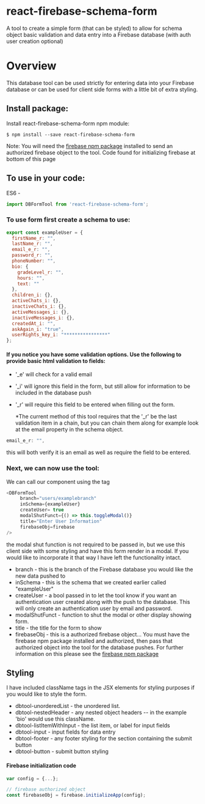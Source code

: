 # react-firebase-schema-form
A tool to create a simple form (that can be styled) to allow for schema object basic validation and data entry into a Firebase database (with auth user creation optional)


# Overview

This database tool can be used strictly for entering data into your Firebase database or can be used for client side forms with a little bit of extra styling.

## Install package:

Install react-firebase-schema-form npm module:

```
$ npm install --save react-firebase-schema-form
```
Note: You will need the [firebase npm package](https://www.npmjs.com/package/firebase) installed to send an authorized firebase object to the tool. Code found for initializing firebase at bottom of this page

## To use in your code:

ES6 -
```javascript
import DBFormTool from 'react-firebase-schema-form';
```

### To use form first create a schema to use:

```javascript
export const exampleUser = {
  firstName_r: "",
  lastName_r: "",
  email_e_r: "",
  password_r: "",
  phoneNumber: "",
  bio: {
    gradeLevel_r: "",
    hours: "",
    text: ""
  },
  children_i: {},
  activeChats_i: {},
  inactiveChats_i: {},
  activeMessages_i: {},
  inactiveMessages_i: {},
  createdAt_i: "",
  askAgain_i: "true",
  userRights_key_i: "****************"
};
```

#### If you notice you have some validation options. Use the following to provide basic html validation to fields:

* '_e' will check for a valid email
* '_i' will ignore this field in the form, but still allow for information to be included in the database push
* '_r' will require this field to be entered when filling out the form. 

  *The current method of this tool requires that the '_r' be the last validation item in a chain, but you can chain them along for example look at the email property in the schema object.

```javascript
email_e_r: "",
```

this will both verify it is an email as well as require the field to be entered.

### Next, we can now use the tool:

We can call our component using the tag

```javascript
<DBFormTool
     branch="users/examplebranch"
     inSchema={exampleUser}
     createUser= true
     modalShutFunct={() => this.toggleModal()}
     title="Enter User Information"
     firebaseObj=firebase
/>
```

the modal shut function is not required to be passed in, but we use this client side with some styling and have this form render in a modal. If you would like to incorporate it that way I have left the functionality intact.

* branch - this is the branch of the Firebase database you would like the new data pushed to
* inSchema - this is the schema that we created earlier called "exampleUser"
* createUser - a bool passed in to let the tool know if you want an authentication user created along with the push to the database. This will only create an authentication user by email and password.
* modalShutFunct - function to shut the modal or other display showing form.
* title - the title for the form to show
* firebaseObj - this is a authorized firebase object... You must have the firebase npm package installed and authorized, then pass that authorized object into the tool for the database pushes. For further information on this please see the [firebase npm package](https://www.npmjs.com/package/firebase)

## Styling

I have included className tags in the JSX elements for styling purposes if you would like to style the form.

* dbtool-unorderedList - the unordered list.
* dbtool-nestedHeader - any nested object headers -- in the example 'bio' would use this className.
* dbtool-listItemWithInput - the list item, or label for input fields
* dbtool-input - input fields for data entry
* dbtool-footer - any footer styling for the section containing the submit button
* dbtool-button - submit button styling

#### Firebase initialization code

```javascript
var config = {...};

// firebase authorized object
const firebaseObj = firebase.initializeApp(config);
```


